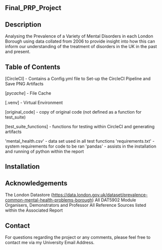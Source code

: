## Final_PRP_Project

## Description
Analysing the Prevalence of a Variety of Mental Disorders in each London Borough using data collated from 2006 to provide insight into how this can inform our understanding of the treatment of disorders in the UK in the past and present.

## Table of Contents
[CircleCI] - Contains a Config.yml file to Set-up the CircleCI Pipeline and Save PNG Artifacts

[_pycache_] - File Cache

[.venv] - Virtual Environment

[original_code] - copy of original code (not defined as a function for test_suite)

[test_suite_functions] - functions for testing within CircleCI and generating artifacts

'mental_health.csv' - data set used in all test functions
'requirements.txt' - system requirements for code to be ran
'pandas' - assists in the installation and running of python within the report

## Installation


## Acknowledgements
The London Datastore (https://data.london.gov.uk/dataset/prevalence-common-mental-health-problems-borough)
All DAT5902 Module Organisers, Demonstrators and Professor
All Reference Sources listed within the Associated Report

## Contact
For questions regarding the project or any comments, please feel free to contact me via my University Email Address.

